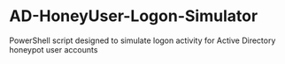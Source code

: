 # AD-HoneyUser-Logon-Simulator
PowerShell script designed to simulate logon activity for Active Directory honeypot user accounts
